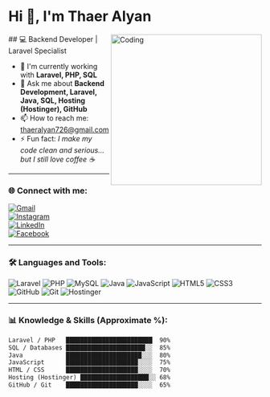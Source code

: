 # Hi 👋, I'm Thaer Alyan
<img align="right" alt="Coding" width="300" src="https://camo.githubusercontent.com/9939f57a40461f1f7d5ee9c81e8f4634eb6a9339f5a3ced15f2ce471bb18b49b/68747470733a2f2f6d656469612e67697068792e636f6d2f6d656469612f4d3967624264396e6244724f5475314d71782f67697068792e676966" />
## 💻 Backend Developer | Laravel Specialist  

- 🌱 I'm currently working with **Laravel, PHP, SQL**  
- 💬 Ask me about **Backend Development, Laravel, Java, SQL, Hosting (Hostinger), GitHub**  
- 📫 How to reach me: [thaeralyan726@gmail.com](mailto:thaeralyan726@gmail.com)  
- ⚡ Fun fact: *I make my code clean and serious… but I still love coffee ☕*  

---

### 🌐 Connect with me:
[![Gmail](https://img.shields.io/badge/Email-D14836?logo=gmail&logoColor=white)](mailto:thaeralyan726@gmail.com)  
[![Instagram](https://img.shields.io/badge/Instagram-E4405F?logo=instagram&logoColor=white)](https://www.instagram.com/thaer_alyan?igsh=MXd6bGFpdHEwd2pyag==)  
[![LinkedIn](https://img.shields.io/badge/LinkedIn-0077B5?logo=linkedin&logoColor=white)](https://www.linkedin.com/in/thaer-alyan-51b95727b?utm_source=share&utm_campaign=share_via&utm_content=profile&utm_medium=android_app)  
[![Facebook](https://img.shields.io/badge/Facebook-1877F2?logo=facebook&logoColor=white)](https://www.facebook.com/share/174wNrRQm8/)



---

### 🛠️ Languages and Tools:
![Laravel](https://img.shields.io/badge/-Laravel-red?logo=laravel&logoColor=white)
![PHP](https://img.shields.io/badge/-PHP-777BB4?logo=php&logoColor=white)
![MySQL](https://img.shields.io/badge/-MySQL-4479A1?logo=mysql&logoColor=white)
![Java](https://img.shields.io/badge/-Java-007396?logo=java&logoColor=white)
![JavaScript](https://img.shields.io/badge/-JavaScript-yellow?logo=javascript&logoColor=black)
![HTML5](https://img.shields.io/badge/-HTML5-E34F26?logo=html5&logoColor=white)
![CSS3](https://img.shields.io/badge/-CSS3-1572B6?logo=css3&logoColor=white)
![GitHub](https://img.shields.io/badge/-GitHub-181717?logo=github&logoColor=white)
![Git](https://img.shields.io/badge/-Git-F05032?logo=git&logoColor=white)
![Hostinger](https://img.shields.io/badge/-Hostinger-6747C7?logo=hostinger&logoColor=white)

---

### 📊 **Knowledge & Skills (Approximate %):**

```txt
Laravel / PHP   ████████████████████████  90%
SQL / Databases ██████████████████████░░  85%
Java            █████████████████████░░░  80%
JavaScript      ████████████████████░░░░  75%
HTML / CSS      ████████████████████░░░░  70%
Hosting (Hostinger) ███████████████████░░ 68%
GitHub / Git    ████████████████████░░░░  65%
